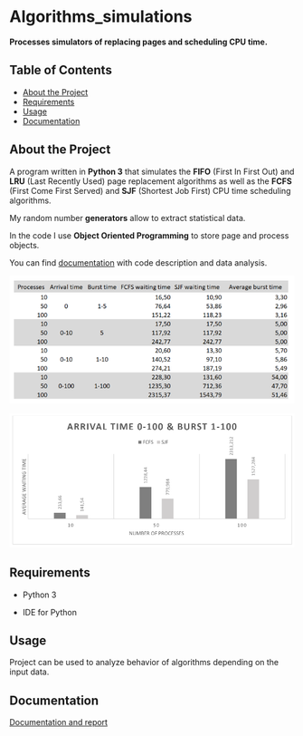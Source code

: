 # Algorithms_simulations
**Processes simulators of replacing pages and scheduling CPU time.**
## Table of Contents

- [About the Project](#about-the-project)
- [Requirements](#requirements)
- [Usage](#usage)
- [Documentation](#documentation)

## About the Project

A program written in **Python 3** that simulates the **FIFO** (First In First Out) and **LRU** (Last Recently Used) page replacement algorithms as well as the **FCFS** (First Come First Served) and **SJF** (Shortest Job First) CPU time scheduling algorithms.

My random number **generators** allow to extract statistical data.

In the code I use **Object Oriented Programming** to store page and process objects.

You can find [documentation](#documentation) with code description and data analysis.

![Picture 1](picture1.png "Example of data analysis from my report #1")

![Pciture 2](picture2.png "Example of data analysis from my report #2")


## Requirements

- Python 3

- IDE for Python

## Usage

Project can be used to analyze behavior of algorithms depending on the input data.

## Documentation

[Documentation and report](Report_Wiktoria_Migasiewicz.pdf)

